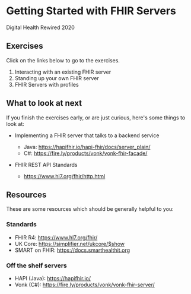 # Getting Started with FHIR Servers
Digital Health Rewired 2020


## Exercises
Click on the links below to go to the exercises.

1. Interacting with an existing FHIR server
2. Standing up your own FHIR server
3. FHIR Servers with profiles

## What to look at next
If you finish the exercises early, or are just curious, here's some things to look at:

* Implementing a FHIR server that talks to a backend service
    * Java: https://hapifhir.io/hapi-fhir/docs/server_plain/
    * C#: https://fire.ly/products/vonk/vonk-fhir-facade/
    
* FHIR REST API Standards
    * https://www.hl7.org/fhir/http.html
    
## Resources
These are some resources which should be generally helpful to you:

### Standards
* FHIR R4: https://www.hl7.org/fhir/
* UK Core: https://simplifier.net/ukcore/$show
* SMART on FHIR: https://docs.smarthealthit.org

### Off the shelf servers
* HAPI (Java): https://hapifhir.io/
* Vonk (C#): https://fire.ly/products/vonk/vonk-fhir-server/

